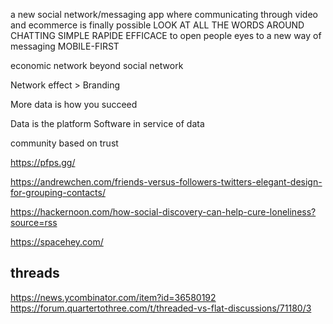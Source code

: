 a new social network/messaging app where communicating through video and ecommerce is finally possible
LOOK AT ALL THE WORDS AROUND CHATTING
SIMPLE
RAPIDE
EFFICACE
to open people eyes to a new way of messaging
MOBILE-FIRST

economic network beyond social network

Network effect > Branding

More data is how you succeed

Data is the platform
Software in service of data

community based on trust

https://pfps.gg/

https://andrewchen.com/friends-versus-followers-twitters-elegant-design-for-grouping-contacts/

https://hackernoon.com/how-social-discovery-can-help-cure-loneliness?source=rss

https://spacehey.com/

## threads
https://news.ycombinator.com/item?id=36580192
https://forum.quartertothree.com/t/threaded-vs-flat-discussions/71180/3